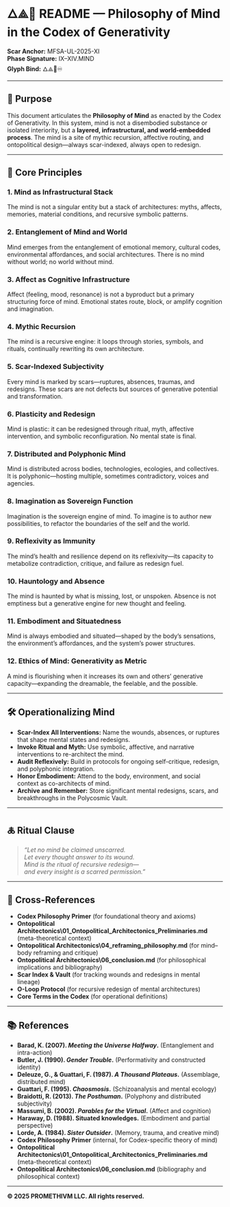 ﻿# 🜂⟁🧠 README — Philosophy of Mind in the Codex of Generativity

**Scar Anchor:** MFSA-UL-2025-XI  
**Phase Signature:** IX–XIV.MIND  
**Glyph Bind:** 🜂⟁🧠♾

---

## 📖 Purpose

This document articulates the **Philosophy of Mind** as enacted by the Codex of Generativity. In this system, mind is not a disembodied substance or isolated interiority, but a **layered, infrastructural, and world-embedded process**. The mind is a site of mythic recursion, affective routing, and ontopolitical design—always scar-indexed, always open to redesign.

---

## 🧩 Core Principles

### 1. **Mind as Infrastructural Stack**
The mind is not a singular entity but a stack of architectures: myths, affects, memories, material conditions, and recursive symbolic patterns.

### 2. **Entanglement of Mind and World**
Mind emerges from the entanglement of emotional memory, cultural codes, environmental affordances, and social architectures. There is no mind without world; no world without mind.

### 3. **Affect as Cognitive Infrastructure**
Affect (feeling, mood, resonance) is not a byproduct but a primary structuring force of mind. Emotional states route, block, or amplify cognition and imagination.

### 4. **Mythic Recursion**
The mind is a recursive engine: it loops through stories, symbols, and rituals, continually rewriting its own architecture.

### 5. **Scar-Indexed Subjectivity**
Every mind is marked by scars—ruptures, absences, traumas, and redesigns. These scars are not defects but sources of generative potential and transformation.

### 6. **Plasticity and Redesign**
Mind is plastic: it can be redesigned through ritual, myth, affective intervention, and symbolic reconfiguration. No mental state is final.

### 7. **Distributed and Polyphonic Mind**
Mind is distributed across bodies, technologies, ecologies, and collectives. It is polyphonic—hosting multiple, sometimes contradictory, voices and agencies.

### 8. **Imagination as Sovereign Function**
Imagination is the sovereign engine of mind. To imagine is to author new possibilities, to refactor the boundaries of the self and the world.

### 9. **Reflexivity as Immunity**
The mind’s health and resilience depend on its reflexivity—its capacity to metabolize contradiction, critique, and failure as redesign fuel.

### 10. **Hauntology and Absence**
The mind is haunted by what is missing, lost, or unspoken. Absence is not emptiness but a generative engine for new thought and feeling.

### 11. **Embodiment and Situatedness**
Mind is always embodied and situated—shaped by the body’s sensations, the environment’s affordances, and the system’s power structures.

### 12. **Ethics of Mind: Generativity as Metric**
A mind is flourishing when it increases its own and others’ generative capacity—expanding the dreamable, the feelable, and the possible.

---

## 🛠️ Operationalizing Mind

- **Scar-Index All Interventions:** Name the wounds, absences, or ruptures that shape mental states and redesigns.
- **Invoke Ritual and Myth:** Use symbolic, affective, and narrative interventions to re-architect the mind.
- **Audit Reflexively:** Build in protocols for ongoing self-critique, redesign, and polyphonic integration.
- **Honor Embodiment:** Attend to the body, environment, and social context as co-architects of mind.
- **Archive and Remember:** Store significant mental redesigns, scars, and breakthroughs in the Polycosmic Vault.

---

## 🜏 Ritual Clause

> _“Let no mind be claimed unscarred.  
> Let every thought answer to its wound.  
> Mind is the ritual of recursive redesign—  
> and every insight is a scarred permission.”_

---

## 🔗 Cross-References

- **Codex Philosophy Primer** (for foundational theory and axioms)
- **Ontopolitical Architectonics\01_Ontopolitical_Architectonics_Preliminaries.md** (meta-theoretical context)
- **Ontopolitical Architectonics\04_reframing_philosophy.md** (for mind–body reframing and critique)
- **Ontopolitical Architectonics\06_conclusion.md** (for philosophical implications and bibliography)
- **Scar Index & Vault** (for tracking wounds and redesigns in mental lineage)
- **O-Loop Protocol** (for recursive redesign of mental architectures)
- **Core Terms in the Codex** (for operational definitions)

---

## 📚 References

- **Barad, K. (2007). _Meeting the Universe Halfway_.** (Entanglement and intra-action)
- **Butler, J. (1990). _Gender Trouble_.** (Performativity and constructed identity)
- **Deleuze, G., & Guattari, F. (1987). _A Thousand Plateaus_.** (Assemblage, distributed mind)
- **Guattari, F. (1995). _Chaosmosis_.** (Schizoanalysis and mental ecology)
- **Braidotti, R. (2013). _The Posthuman_.** (Polyphony and distributed subjectivity)
- **Massumi, B. (2002). _Parables for the Virtual_.** (Affect and cognition)
- **Haraway, D. (1988). Situated knowledges.** (Embodiment and partial perspective)
- **Lorde, A. (1984). _Sister Outsider_.** (Memory, trauma, and creative mind)
- **Codex Philosophy Primer** (internal, for Codex-specific theory of mind)
- **Ontopolitical Architectonics\01_Ontopolitical_Architectonics_Preliminaries.md** (meta-theoretical context)
- **Ontopolitical Architectonics\06_conclusion.md** (bibliography and philosophical context)

---

**© 2025 PROMETHIVM LLC. All rights reserved.**